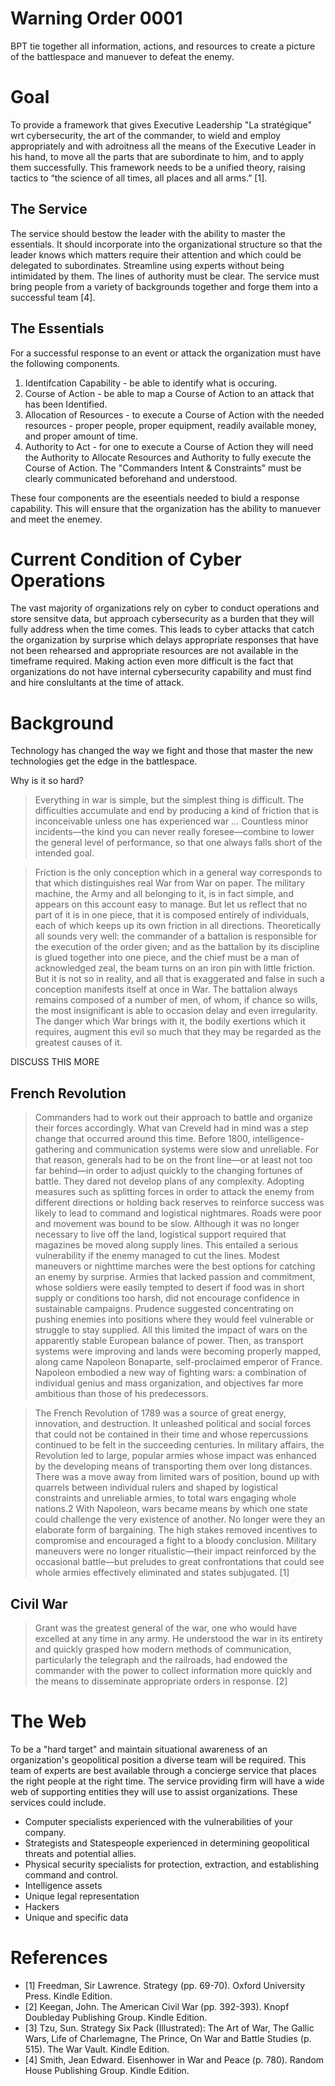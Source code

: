 # Warning Order 0001

BPT tie together all information, actions, and resources to create a picture of the battlespace and manuever to defeat the enemy.

# Goal

To provide a framework that gives Executive Leadership "La stratégique" wrt cybersecurity, the art of the commander, to wield and employ appropriately and with adroitness all the means of the Executive Leader in his hand, to move all the parts that are subordinate to him, and to apply them successfully.  This framework needs to be a unified theory, raising tactics to “the science of all times, all places and all arms.” [1].

## The Service

The service should bestow the leader with the ability to master the essentials.  It should incorporate into the organizational structure so that the leader knows which matters require their attention and which could be delegated to subordinates. Streamline using experts without being intimidated by them. The lines of authority must be clear.  The service must bring people from a variety of backgrounds together and forge them into a successful team [4].

## The Essentials

For a successful response to an event or attack the organization must have the following components.

1. Identifcation Capability - be able to identify what is occuring.
2. Course of Action - be able to map a Course of Action to an attack that has been Identified.
3. Allocation of Resources - to execute a Course of Action with the needed resources - proper people, proper equipment, readily available money, and proper amount of time.
4. Authority to Act - for one to execute a Course of Action they will need the Authority to Allocate Resources and Authority to fully execute the Course of Action.  The "Commanders Intent & Constraints" must be clearly communicated beforehand and understood.

These four components are the eseentials needed to biuld a response capability.  This will ensure that the organization has the ability to manuever and meet the enemey.
 

# Current Condition of Cyber Operations

The vast majority of organizations rely on cyber to conduct operations and store sensitve data, but approach cybersecurity as a burden that they will fully address when the time comes.  This leads to cyber attacks that catch the organization by surprise which delays appropriate responses that have not been rehearsed and appropriate resources are not available in the timeframe required.  Making action even more difficult is the fact that organizations do not have internal cybersecurity capability and must find and hire conslultants at the time of attack.

# Background

Technology has changed the way we fight and those that master the new technologies get the edge in the battlespace.  

Why is it so hard?

>Everything in war is simple, but the simplest thing is difficult. The difficulties accumulate and end by producing a kind of friction that is inconceivable unless one has experienced war … Countless minor incidents—the kind you can never really foresee—combine to lower the general level of performance, so that one always falls short of the intended goal. 

>Friction is the only conception which in a general way corresponds to that which distinguishes real War from War on paper. The military machine, the Army and all belonging to it, is in fact simple, and appears on this account easy to manage. But let us reflect that no part of it is in one piece, that it is composed entirely of individuals, each of which keeps up its own friction in all directions. Theoretically all sounds very well: the commander of a battalion is responsible for the execution of the order given; and as the battalion by its discipline is glued together into one piece, and the chief must be a man of acknowledged zeal, the beam turns on an iron pin with little friction. But it is not so in reality, and all that is exaggerated and false in such a conception manifests itself at once in War. The battalion always remains composed of a number of men, of whom, if chance so wills, the most insignificant is able to occasion delay and even irregularity. The danger which War brings with it, the bodily exertions which it requires, augment this evil so much that they may be regarded as the greatest causes of it.


DISCUSS THIS MORE

## French Revolution

>Commanders had to work out their approach to battle and organize their forces accordingly. What van Creveld had in mind was a step change that occurred around this time. Before 1800, intelligence-gathering and communication systems were slow and unreliable. For that reason, generals had to be on the front line—or at least not too far behind—in order to adjust quickly to the changing fortunes of battle. They dared not develop plans of any complexity. Adopting measures such as splitting forces in order to attack the enemy from different directions or holding back reserves to reinforce success was likely to lead to command and logistical nightmares. Roads were poor and movement was bound to be slow. Although it was no longer necessary to live off the land, logistical support required that magazines be moved along supply lines. This entailed a serious vulnerability if the enemy managed to cut the lines. Modest maneuvers or nighttime marches were the best options for catching an enemy by surprise. Armies that lacked passion and commitment, whose soldiers were easily tempted to desert if food was in short supply or conditions too harsh, did not encourage confidence in sustainable campaigns. Prudence suggested concentrating on pushing enemies into positions where they would feel vulnerable or struggle to stay supplied. All this limited the impact of wars on the apparently stable European balance of power. Then, as transport systems were improving and lands were becoming properly mapped, along came Napoleon Bonaparte, self-proclaimed emperor of France. Napoleon embodied a new way of fighting wars: a combination of individual genius and mass organization, and objectives far more ambitious than those of his predecessors.

>The French Revolution of 1789 was a source of great energy, innovation, and destruction. It unleashed political and social forces that could not be contained in their time and whose repercussions continued to be felt in the succeeding centuries. In military affairs, the Revolution led to large, popular armies whose impact was enhanced by the developing means of transporting them over long distances. There was a move away from limited wars of position, bound up with quarrels between individual rulers and shaped by logistical constraints and unreliable armies, to total wars engaging whole nations.2 With Napoleon, wars became means by which one state could challenge the very existence of another. No longer were they an elaborate form of bargaining. The high stakes removed incentives to compromise and encouraged a fight to a bloody conclusion. Military maneuvers were no longer ritualistic—their impact reinforced by the occasional battle—but preludes to great confrontations that could see whole armies effectively eliminated and states subjugated. [1]


## Civil War 

> Grant was the greatest general of the war, one who would have excelled at any time in any army. He understood the war in its entirety and quickly grasped how modern methods of communication, particularly the telegraph and the railroads, had endowed the commander with the power to collect information more quickly and the means to disseminate appropriate orders in response. [2]


# The Web 

To be a "hard target" and maintain situational awareness of an organization's geopolitical position a diverse team will be required.  This team of experts are best available through a concierge service that places the right people at the right time.  The service providing firm will have a wide web of supporting entities they will use to assist organizations.  These services could include.

* Computer specialists experienced with the vulnerabilities of your company.
* Strategists and Statespeople experienced in determining geopolitical threats and potential allies.
* Physical security specialists for protection, extraction, and establishing command and control.
* Intelligence assets
* Unique legal representation
* Hackers
* Unique and specific data

# References

- [1] Freedman, Sir Lawrence. Strategy (pp. 69-70). Oxford University Press. Kindle Edition.
- [2] Keegan, John. The American Civil War (pp. 392-393). Knopf Doubleday Publishing Group. Kindle Edition. 
- [3] Tzu, Sun. Strategy Six Pack (Illustrated): The Art of War, The Gallic Wars, Life of Charlemagne, The Prince, On War and Battle Studies (p. 515). The War Vault. Kindle Edition. 
- [4] Smith, Jean Edward. Eisenhower in War and Peace (p. 780). Random House Publishing Group. Kindle Edition.